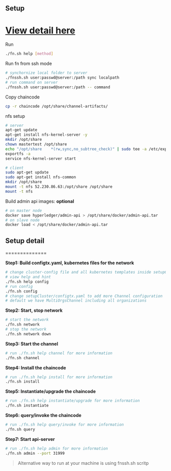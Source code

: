 ## Setup 
[View detail here](#setup-detail)  
==============

Run  
```sh
./fn.sh help [method]
```

Run fn from ssh mode  
```sh
# synchornize local folder to server
./fnssh.sh user:passwd@server:/path sync localpath
# run command on server
./fnssh.sh user:passwd@server:/path -- command
```

Copy chaincode  
```sh
cp -r chaincode /opt/share/channel-artifacts/
```

nfs setup  
```sh
# server
apt-get update
apt-get install nfs-kernel-server -y
mkdir /opt/share
chown mastertest /opt/share
echo "/opt/share    *(rw,sync,no_subtree_check)" | sudo tee -a /etc/exports
exportfs -a
service nfs-kernel-server start

# client
sudo apt-get update
sudo apt-get install nfs-common
mkdir /opt/share
mount -t nfs 52.230.86.63:/opt/share /opt/share
mount -t nfs
```

Build admin api images: **optional**  
```sh
# on master node
docker save hyperledger/admin-api > /opt/share/docker/admin-api.tar
# on slave node
docker load < /opt/share/docker/admin-api.tar
```

## Setup detail
==============

**Step1: Build configtx.yaml, kubernetes files for the network**  
```sh
# change cluster-config file and all kubernetes templates inside setupCluster/templates folder
# view help and hint
./fn.sh help config
# run config
./fn.sh config
# change setupCluster/configtx.yaml to add more Channel configuration 
# default we have MultiOrgsChannel including all organizations
```

**Step2: Start, stop network**  
```sh
# start the network
./fn.sh network
# stop the network
./fn.sh network down
```

**Step3: Start the channel**  
```sh
# run ./fn.sh help channel for more information
./fn.sh channel
```

**Step4: Install the chaincode**  
```sh
# run ./fn.sh help install for more information
./fn.sh install
```

**Step5: Instantiate/upgrade the chaincode**  
```sh
# run ./fn.sh help instantiate/upgrade for more information
./fn.sh instantiate
```

**Step6: query/invoke the chaincode**  
```sh
# run ./fn.sh help query/invoke for more information
./fn.sh query
```

**Step7: Start api-server**  
```sh
# run ./fn.sh help admin for more information
./fn.sh admin --port 31999
```


> Alternative way to run at your machine is using fnssh.sh scritp
